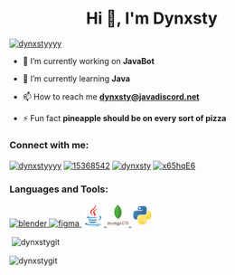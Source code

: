 <h1 align="center">Hi 👋, I'm Dynxsty</h1>
<p align="left"> <a href="https://twitter.com/dynxstyyyy" target="blank"><img src="https://img.shields.io/twitter/follow/dynxstyyyy?logo=twitter&style=for-the-badge" alt="dynxstyyyy" /></a> </p>

- 🔭 I’m currently working on **JavaBot**

- 🌱 I’m currently learning **Java**

- 📫 How to reach me **dynxsty@javadiscord.net**

- ⚡ Fun fact **pineapple should be on every sort of pizza**

<h3 align="left">Connect with me:</h3>
<p align="left">
<a href="https://twitter.com/dynxstyyyy" target="blank"><img align="center" src="https://cdn.jsdelivr.net/npm/simple-icons@3.0.1/icons/twitter.svg" alt="dynxstyyyy" height="30" width="40" /></a>
<a href="https://stackoverflow.com/users/15368542" target="blank"><img align="center" src="https://cdn.jsdelivr.net/npm/simple-icons@3.0.1/icons/stackoverflow.svg" alt="15368542" height="30" width="40" /></a>
<a href="https://www.youtube.com/c/dynxsty" target="blank"><img align="center" src="https://cdn.jsdelivr.net/npm/simple-icons@3.0.1/icons/youtube.svg" alt="dynxsty" height="30" width="40" /></a>
<a href="https://discord.gg/x65hqE6" target="blank"><img align="center" src="https://cdn.jsdelivr.net/npm/simple-icons@3.0.1/icons/discord.svg" alt="x65hqE6" height="30" width="40" /></a>
</p>

<h3 align="left">Languages and Tools:</h3>
<p align="left"> <a href="https://www.blender.org/" target="_blank"> <img src="https://download.blender.org/branding/community/blender_community_badge_white.svg" alt="blender" width="40" height="40"/> </a> <a href="https://www.figma.com/" target="_blank"> <img src="https://www.vectorlogo.zone/logos/figma/figma-icon.svg" alt="figma" width="40" height="40"/> </a> <a href="https://www.java.com" target="_blank"> <img src="https://raw.githubusercontent.com/devicons/devicon/master/icons/java/java-original.svg" alt="java" width="40" height="40"/> </a> <a href="https://www.mongodb.com/" target="_blank"> <img src="https://raw.githubusercontent.com/devicons/devicon/master/icons/mongodb/mongodb-original-wordmark.svg" alt="mongodb" width="40" height="40"/> </a> <a href="https://www.python.org" target="_blank"> <img src="https://raw.githubusercontent.com/devicons/devicon/master/icons/python/python-original.svg" alt="python" width="40" height="40"/> </a> </p>

<p>&nbsp;<img align="center" src="https://github-readme-stats.vercel.app/api?username=dynxstygit&show_icons=true&theme=tokyonight&locale=en" alt="dynxstygit" /></p>

<p><img align="center" src="https://github-readme-streak-stats.herokuapp.com/?user=dynxstygit&theme=highcontrast" alt="dynxstygit" /></p>
